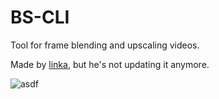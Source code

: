 # BS-CLI
Tool for frame blending and upscaling videos.

Made by [linka](https://www.youtube.com/c/linka2137/videos), but he's not updating it anymore.

![asdf](https://i.imgur.com/q1sLgtw.png)

